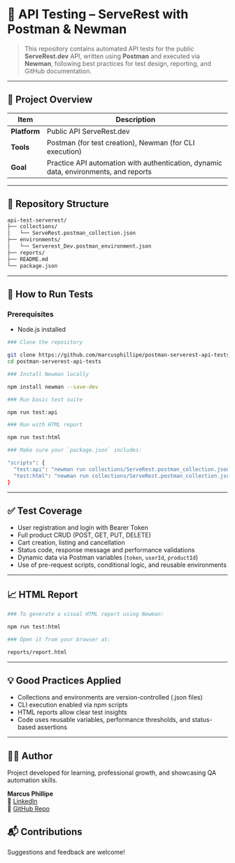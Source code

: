 # 🧪 API Testing – ServeRest with Postman & Newman

> This repository contains automated API tests for the public **ServeRest.dev** API, written using **Postman** and executed via **Newman**, following best practices for test design, reporting, and GitHub documentation.

---

## 📌 Project Overview

| Item          | Description                                                                          |
|-------------  |--------------------------------------------------------------------------------------|
| **Platform**  | Public API ServeRest.dev                                                             |
| **Tools**     | Postman (for test creation), Newman (for CLI execution)                              |
| **Goal**      | Practice API automation with authentication, dynamic data, environments, and reports |

---

## 📁 Repository Structure

```bash
api-test-serverest/  
├── collections/  
│   └── ServeRest.postman_collection.json  
├── environments/  
│   └── Serverest_Dev.postman_environment.json  
├── reports/    
├── README.md  
└── package.json
```  

---

## 🚀 How to Run Tests

### Prerequisites
- Node.js installed

```bash
### Clone the repository

git clone https://github.com/marcusphillipe/postman-serverest-api-tests.git  
cd postman-serverest-api-tests

### Install Newman locally

npm install newman --save-dev

### Run basic test suite

npm run test:api

### Run with HTML report

npm run test:html

### Make sure your `package.json` includes:

"scripts": {
  "test:api": "newman run collections/ServeRest.postman_collection.json -e environments/Serverest_Dev.postman_environment.json",
  "test:html": "newman run collections/ServeRest.postman_collection.json -e environments/Serverest_Dev.postman_environment.json -r cli,html --reporter-html-export reports/report.html"
}
```

---

## ✅ Test Coverage

- User registration and login with Bearer Token  
- Full product CRUD (POST, GET, PUT, DELETE)  
- Cart creation, listing and cancellation  
- Status code, response message and performance validations  
- Dynamic data via Postman variables (`token`, `userId`, `productId`)  
- Use of pre-request scripts, conditional logic, and reusable environments  

---

## 📈 HTML Report

```bash
### To generate a visual HTML report using Newman:

npm run test:html

### Open it from your browser at:

reports/report.html
```

---

## 💡 Good Practices Applied

- Collections and environments are version-controlled (.json files)  
- CLI execution enabled via npm scripts  
- HTML reports allow clear test insights  
- Code uses reusable variables, performance thresholds, and status-based assertions  

---

## 👨‍💻 Author

Project developed for learning, professional growth, and showcasing QA automation skills.

**Marcus Phillipe**  
🔗 [LinkedIn](https://www.linkedin.com/in/marcusparamos/)  
📁 [GitHub Repo](https://github.com/marcusphillipe/postman-serverest-api-tests.git)

## 📬 Contributions

Suggestions and feedback are welcome!
